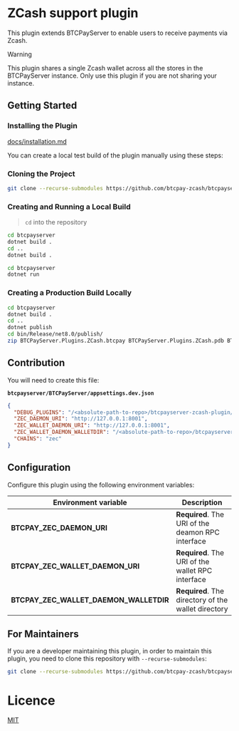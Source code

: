 # ZCash support plugin

This plugin extends BTCPayServer to enable users to receive payments via Zcash.

> [!WARNING]
> This plugin shares a single Zcash wallet across all the stores in the BTCPayServer instance. Only use this plugin if you are not sharing your instance.

## Getting Started

### Installing the Plugin

[docs/installation.md](./docs/installation.md)

You can create a local test build of the plugin manually using these steps:

### Cloning the Project

```sh
git clone --recurse-submodules https://github.com/btcpay-zcash/btcpayserver-zcash-plugin
```

### Creating and Running a Local Build

> `cd` into the repository

```sh
cd btcpayserver
dotnet build .
cd ..
dotnet build .

cd btcpayserver
dotnet run
```

### Creating a Production Build Locally

```sh
cd btcpayserver
dotnet build .
cd ..
dotnet publish
cd bin/Release/net8.0/publish/
zip BTCPayServer.Plugins.ZCash.btcpay BTCPayServer.Plugins.ZCash.pdb BTCPayServer.Plugins.ZCash.dll BTCPayServer.Plugins.ZCash.deps.json
```

## Contribution

You will need to create this file:

**`btcpayserver/BTCPayServer/appsettings.dev.json`**

```json
{
  "DEBUG_PLUGINS": "/<absolute-path-to-repo>/btcpayserver-zcash-plugin/Plugins/ZCash/bin/Debug/net8.0/BTCPayServer.Plugins.ZCash.dll",
  "ZEC_DAEMON_URI": "http://127.0.0.1:8001",
  "ZEC_WALLET_DAEMON_URI": "http://127.0.0.1:8001",
  "ZEC_WALLET_DAEMON_WALLETDIR": "/<absolute-path-to-repo>/btcpayserver-zcash-plugin/dev/wallet_datadir",
  "CHAINS": "zec"
}

```

## Configuration

Configure this plugin using the following environment variables:

| Environment variable | Description |
| --- |-----------------------------------------------------------------------------------------------------------------------------------------------------------------------------------------------------------------------------------------------|
**BTCPAY_ZEC_DAEMON_URI** | **Required**. The URI of the deamon RPC interface |
**BTCPAY_ZEC_WALLET_DAEMON_URI** | **Required**.  The URI of the wallet RPC interface | http://127.0.0.1:18082 |
**BTCPAY_ZEC_WALLET_DAEMON_WALLETDIR** | **Required**. The directory of the wallet directory |

## For Maintainers

If you are a developer maintaining this plugin, in order to maintain this plugin, you need to clone this repository with `--recurse-submodules`:

```sh
git clone --recurse-submodules https://github.com/btcpay-zcash/btcpayserver-zcash-plugin
```

# Licence

[MIT](LICENSE.md)
